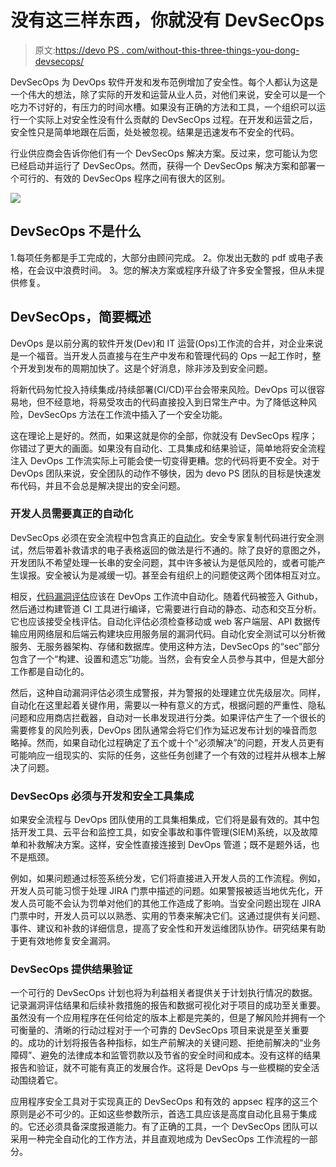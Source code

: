 # 没有这三样东西，你就没有 DevSecOps

> 原文:[https://devo PS . com/without-this-three-things-you-dong-devsecops/](https://devops.com/without-these-three-things-you-dont-have-devsecops/)

DevSecOps 为 DevOps 软件开发和发布范例增加了安全性。每个人都认为这是一个伟大的想法，除了实际的开发和运营从业人员，对他们来说，安全可以是一个吃力不讨好的，有压力的时间水槽。如果没有正确的方法和工具，一个组织可以运行一个实际上对安全性没有什么贡献的 DevSecOps 过程。在开发和运营之后，安全性只是简单地跟在后面，处处被忽视。结果是迅速发布不安全的代码。

行业供应商会告诉你他们有一个 DevSecOps 解决方案。反过来，您可能认为您已经启动并运行了 DevSecOps。然而，获得一个 DevSecOps 解决方案和部署一个可行的、有效的 DevSecOps 程序之间有很大的区别。

![](../Images/b829ff24779f7032e8a01720588a1c93.png)

## DevSecOps 不是什么

1.每项任务都是手工完成的，大部分由顾问完成。
2。你发出无数的 pdf 或电子表格，在会议中浪费时间。
3。您的解决方案或程序升级了许多安全警报，但从未提供修复。

## DevSecOps，简要概述

DevOps 是以前分离的软件开发(Dev)和 IT 运营(Ops)工作流的合并，对企业来说是一个福音。当开发人员直接与在生产中发布和管理代码的 Ops 一起工作时，整个开发到发布的周期加快了。这是个好消息，除非涉及到安全问题。

将新代码匆忙投入持续集成/持续部署(CI/CD)平台会带来风险。DevOps 可以很容易地，但不经意地，将易受攻击的代码直接投入到日常生产中。为了降低这种风险，DevSecOps 方法在工作流中插入了一个安全功能。

这在理论上是好的。然而，如果这就是你的全部，你就没有 DevSecOps 程序；你错过了更大的画面。如果没有自动化、工具集成和结果验证，简单地将安全流程注入 DevOps 工作流实际上可能会使一切变得更糟。您的代码将更不安全。对于 DevOps 团队来说，安全团队的动作不够快，因为 devo PS 团队的目标是快速发布代码，并且不会总是解决提出的安全问题。

### 开发人员需要真正的自动化

DevSecOps 必须在安全流程中包含真正的[自动化](https://devops.com/the-promise-of-ai-for-devops-in-2021/)。安全专家复制代码进行安全测试，然后带着补救请求的电子表格返回的做法是行不通的。除了良好的意图之外，开发团队不希望处理一长串的安全问题，其中许多被认为是低风险的，或者可能产生误报。安全被认为是减缓一切。甚至会有组织上的问题使这两个团体相互对立。

相反，[代码漏洞评估](https://devops.com/?s=code%20vulnerability%20assessment)应该在 DevOps 工作流中自动化。随着代码被签入 Github，然后通过构建管道 CI 工具进行编译，它需要进行自动的静态、动态和交互分析。它也应该接受全栈评估。自动化评估必须检查移动或 web 客户端层、API 数据传输应用网络层和后端云构建块应用服务层的漏洞代码。自动化安全测试可以分析微服务、无服务器架构、存储和数据库。使用这种方法，DevSecOps 的“sec”部分包含了一个“构建、设置和遗忘”功能。当然，会有安全人员参与其中，但是大部分工作都是自动化的。

然后，这种自动漏洞评估必须生成警报，并为警报的处理建立优先级层次。同样，自动化在这里起着关键作用，需要以一种有意义的方式，根据问题的严重性、隐私问题和应用商店拦截器，自动对一长串发现进行分类。如果评估产生了一个很长的需要修复的风险列表，DevOps 团队通常会将它们作为延迟发布计划的噪音而忽略掉。然而，如果自动化过程确定了五个或十个“必须解决”的问题，开发人员更有可能响应一组现实的、实际的任务，这些任务创建了一个有效的过程并从根本上解决了问题。

### DevSecOps 必须与开发和安全工具集成

如果安全流程与 DevOps 团队使用的工具集相集成，它们将是最有效的。其中包括开发工具、云平台和监控工具，如安全事故和事件管理(SIEM)系统，以及故障单和补救解决方案。这样，安全性直接连接到 DevOps 管道；既不是题外话，也不是瓶颈。

例如，如果问题通过标签系统分发，它们将直接进入开发人员的工作流程。例如，开发人员可能习惯于处理 JIRA 门票中描述的问题。如果警报被适当地优先化，开发人员可能不会认为罚单对他们的其他工作造成了影响。当安全问题出现在 JIRA 门票中时，开发人员可以以熟悉、实用的节奏来解决它们。这通过提供有关问题、事件、建议和补救的详细信息，提高了安全性和开发运维团队协作。研究结果有助于更有效地修复安全漏洞。

### DevSecOps 提供结果验证

一个可行的 DevSecOps 计划也将为利益相关者提供关于计划执行情况的数据。记录漏洞评估结果和后续补救措施的报告和数据可视化对于项目的成功至关重要。虽然没有一个应用程序在任何给定的版本上都是完美的，但是了解风险并拥有一个可衡量的、清晰的行动过程对于一个可靠的 DevSecOps 项目来说是至关重要的。成功的计划将报告各种指标，如生产前解决的关键问题、拒绝前解决的“业务障碍”、避免的法律成本和监管罚款以及节省的安全时间和成本。没有这样的结果报告和验证，就不可能有真正的发展合作。这将是 DevOps 与一些模糊的安全活动围绕着它。

应用程序安全工具对于实现真正的 DevSecOps 和有效的 appsec 程序的这三个原则是必不可少的。正如这些参数所示，首选工具应该是高度自动化且易于集成的。它还必须具备深度报道能力。有了正确的工具，一个 DevSecOps 团队可以采用一种完全自动化的工作方法，并且直观地成为 DevSecOps 工作流程的一部分。